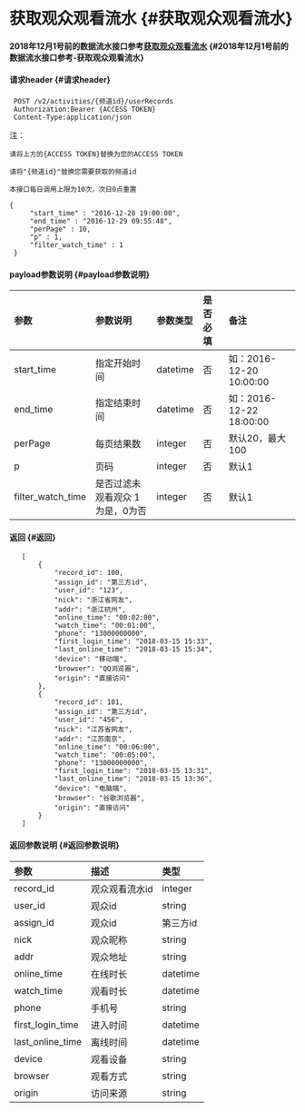 # 获取观众观看流水 {#获取观众观看流水}

#### 2018年12月1号前的数据流水接口参考[获取观众观看流水](http://mudu.tv/api/v1/ACTIVITY_USER_RECORDS.html) {#2018年12月1号前的数据流水接口参考-获取观众观看流水}

#### 请求header {#请求header}

```
 POST /v2/activities/{频道id}/userRecords
 Authorization:Bearer {ACCESS TOKEN}
 Content-Type:application/json
```

注：

`请将上方的{ACCESS TOKEN}替换为您的ACCESS TOKEN`

`请将"{频道id}"替换您需要获取的频道id`

`本接口每日调用上限为10次，次日0点重置`

```
{
     "start_time" : "2016-12-28 19:00:00",
     "end_time" : "2016-12-29 09:55:48",
     "perPage" : 10,
     "p" : 1,
     "filter_watch_time" : 1
 }
```

#### payload参数说明 {#payload参数说明}

| 参数 | 参数说明 | 参数类型 | 是否必填 | 备注 |
| :--- | :--- | :--- | :--- | :--- |
| start\_time | 指定开始时间 | datetime | 否 | 如：2016-12-20 10:00:00 |
| end\_time | 指定结束时间 | datetime | 否 | 如：2016-12-22 18:00:00 |
| perPage | 每页结果数 | integer | 否 | 默认20，最大100 |
| p | 页码 | integer | 否 | 默认1 |
| filter\_watch\_time | 是否过滤未观看观众 1为是，0为否 | integer | 否 | 默认1 |

#### 返回 {#返回}

```
   [
       {
           "record_id": 100,
           "assign_id": "第三方id",
           "user_id": "123",
           "nick": "浙江省网友",
           "addr": "浙江杭州",
           "online_time": "00:02:00",
           "watch_time": "00:01:00",
           "phone": "13000000000",
           "first_login_time": "2018-03-15 15:33",
           "last_online_time": "2018-03-15 15:34",
           "device": "移动端",
           "browser": "QQ浏览器",
           "origin": "直接访问"
       },
       {
           "record_id": 101,
           "assign_id": "第三方id",
           "user_id": "456",
           "nick": "江苏省网友",
           "addr": "江苏南京",
           "online_time": "00:06:00",
           "watch_time": "00:05:00",
           "phone": "13000000000",
           "first_login_time": "2018-03-15 13:31",
           "last_online_time": "2018-03-15 13:36",
           "device": "电脑端",
           "browser": "谷歌浏览器",
           "origin": "直接访问"
       }
   ]
```

#### 返回参数说明 {#返回参数说明}

| 参数 | 描述 | 类型 |
| :--- | :--- | :--- |
| record\_id | 观众观看流水id | integer |
| user\_id | 观众id | string |
| assign\_id | 观众id | 第三方id |
| nick | 观众昵称 | string |
| addr | 观众地址 | string |
| online\_time | 在线时长 | datetime |
| watch\_time | 观看时长 | datetime |
| phone | 手机号 | string |
| first\_login\_time | 进入时间 | datetime |
| last\_online\_time | 离线时间 | datetime |
| device | 观看设备 | string |
| browser | 观看方式 | string |
| origin | 访问来源 | string |



